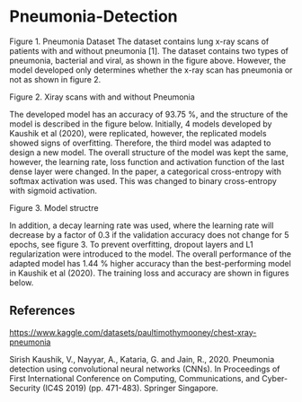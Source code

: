 # Pneumonia-Detection

Figure 1. Pneumonia Dataset
The dataset contains lung x-ray scans of patients with and without pneumonia [1]. The dataset contains two types of pneumonia, bacterial and viral, as shown in the figure above. However, the model developed only determines whether the x-ray scan has pneumonia or not as shown in figure 2.


Figure 2. Xiray scans with and without Pneumonia


The developed model has an accuracy of 93.75 %, and the structure of the model is described in the figure below. Initially, 4 models developed by Kaushik et al (2020), were replicated, however, the replicated models showed signs of overfitting. Therefore, the third model was adapted to design a new model. The overall structure of the model was kept the same, however, the learning rate, loss function and activation function of the last dense layer were changed. In the paper, a categorical cross-entropy with softmax activation was used. This was changed to binary cross-entropy with sigmoid activation.

Figure 3. Model structre

In addition, a decay learning rate was used, where the learning rate will decrease by a factor of 0.3 if the validation accuracy does not change for 5 epochs, see figure 3. To prevent overfitting, dropout layers and L1 regularization were introduced to the model. The overall performance of the adapted model has 1.44 % higher accuracy than the best-performing model in Kaushik et al (2020). The training loss and accuracy are shown in figures below.

## References
https://www.kaggle.com/datasets/paultimothymooney/chest-xray-pneumonia 

Sirish Kaushik, V., Nayyar, A., Kataria, G. and Jain, R., 2020. Pneumonia detection using convolutional neural networks (CNNs). In Proceedings of First International Conference on Computing, Communications, and Cyber-Security (IC4S 2019) (pp. 471-483). Springer Singapore.
